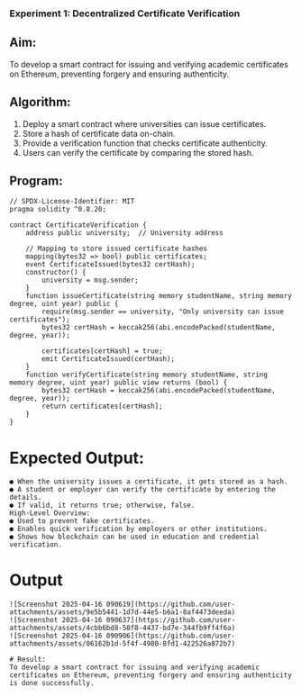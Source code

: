 ### Experiment 1: Decentralized Certificate Verification
## Aim:
  To develop a smart contract for issuing and verifying academic certificates on Ethereum, preventing forgery and ensuring authenticity.
## Algorithm:
1. Deploy a smart contract where universities can issue certificates.
2. Store a hash of certificate data on-chain.
3. Provide a verification function that checks certificate authenticity.
4. Users can verify the certificate by comparing the stored hash.
## Program:
```
// SPDX-License-Identifier: MIT
pragma solidity ^0.8.20;

contract CertificateVerification {
    address public university;  // University address

    // Mapping to store issued certificate hashes
    mapping(bytes32 => bool) public certificates;
    event CertificateIssued(bytes32 certHash);
    constructor() {
        university = msg.sender;
    }
    function issueCertificate(string memory studentName, string memory degree, uint year) public {
        require(msg.sender == university, "Only university can issue certificates");
        bytes32 certHash = keccak256(abi.encodePacked(studentName, degree, year));

        certificates[certHash] = true;
        emit CertificateIssued(certHash);
    }
    function verifyCertificate(string memory studentName, string memory degree, uint year) public view returns (bool) {
        bytes32 certHash = keccak256(abi.encodePacked(studentName, degree, year));
        return certificates[certHash];
    }
}
```
# Expected Output:
```
● When the university issues a certificate, it gets stored as a hash.
● A student or employer can verify the certificate by entering the details.
● If valid, it returns true; otherwise, false.
High-Level Overview:
● Used to prevent fake certificates.
● Enables quick verification by employers or other institutions.
● Shows how blockchain can be used in education and credential verification.
```
# Output
```
![Screenshot 2025-04-16 090619](https://github.com/user-attachments/assets/9e5b5441-1d7d-44e5-b6a1-8af4473deeda)
![Screenshot 2025-04-16 090637](https://github.com/user-attachments/assets/4cbb6bd8-58f8-4437-bd7e-344fb9ff4f6a)
![Screenshot 2025-04-16 090906](https://github.com/user-attachments/assets/06162b1d-5f4f-4980-8fd1-422526a872b7)

# Result:
To develop a smart contract for issuing and verifying academic certificates on Ethereum, preventing forgery and ensuring authenticity is done successfully.


